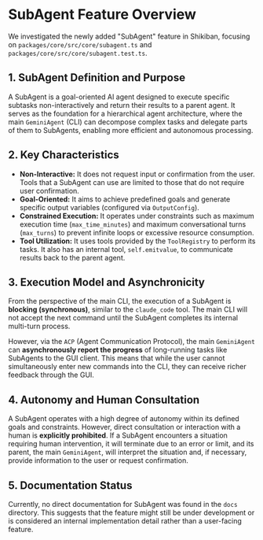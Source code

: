 # SubAgent Feature Overview

We investigated the newly added "SubAgent" feature in Shikiban, focusing on `packages/core/src/core/subagent.ts` and `packages/core/src/core/subagent.test.ts`.

## 1. SubAgent Definition and Purpose

A SubAgent is a goal-oriented AI agent designed to execute specific subtasks non-interactively and return their results to a parent agent.
It serves as the foundation for a hierarchical agent architecture, where the main `GeminiAgent` (CLI) can decompose complex tasks and delegate parts of them to SubAgents, enabling more efficient and autonomous processing.

## 2. Key Characteristics

- **Non-Interactive:** It does not request input or confirmation from the user. Tools that a SubAgent can use are limited to those that do not require user confirmation.
- **Goal-Oriented:** It aims to achieve predefined goals and generate specific output variables (configured via `OutputConfig`).
- **Constrained Execution:** It operates under constraints such as maximum execution time (`max_time_minutes`) and maximum conversational turns (`max_turns`) to prevent infinite loops or excessive resource consumption.
- **Tool Utilization:** It uses tools provided by the `ToolRegistry` to perform its tasks. It also has an internal tool, `self.emitvalue`, to communicate results back to the parent agent.

## 3. Execution Model and Asynchronicity

From the perspective of the main CLI, the execution of a SubAgent is **blocking (synchronous)**, similar to the `claude_code` tool. The main CLI will not accept the next command until the SubAgent completes its internal multi-turn process.

However, via the `ACP` (Agent Communication Protocol), the main `GeminiAgent` can **asynchronously report the progress** of long-running tasks like SubAgents to the GUI client. This means that while the user cannot simultaneously enter new commands into the CLI, they can receive richer feedback through the GUI.

## 4. Autonomy and Human Consultation

A SubAgent operates with a high degree of autonomy within its defined goals and constraints.
However, direct consultation or interaction with a human is **explicitly prohibited**. If a SubAgent encounters a situation requiring human intervention, it will terminate due to an error or limit, and its parent, the main `GeminiAgent`, will interpret the situation and, if necessary, provide information to the user or request confirmation.

## 5. Documentation Status

Currently, no direct documentation for SubAgent was found in the `docs` directory. This suggests that the feature might still be under development or is considered an internal implementation detail rather than a user-facing feature.
